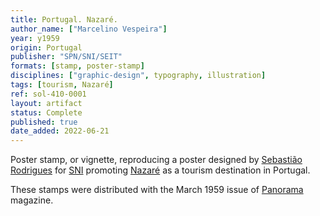 ```yaml
---
title: Portugal. Nazaré.
author_name: ["Marcelino Vespeira"]
year: y1959
origin: Portugal
publisher: "SPN/SNI/SEIT"
formats: [stamp, poster-stamp]
disciplines: ["graphic-design", typography, illustration]
tags: [tourism, Nazaré]
ref: sol-410-0001
layout: artifact
status: Complete
published: true
date_added: 2022-06-21
---
```


Poster stamp, or vignette, reproducing a poster designed by <a class="text cat-link author" href="/authors/Sebastião Rodrigues/">Sebastião Rodrigues</a> for <a class="text cat-link publisher" href="/publishers/SPN/SNI/SEIT/">SNI</a> promoting <a class="text cat-link tag" href="/tags/Nazaré/">Nazaré</a> as a tourism destination in Portugal.

These stamps were distributed with the March 1959 issue of <a class="text cat-link tag" href="/tags/Panorama/">Panorama</a> magazine.
